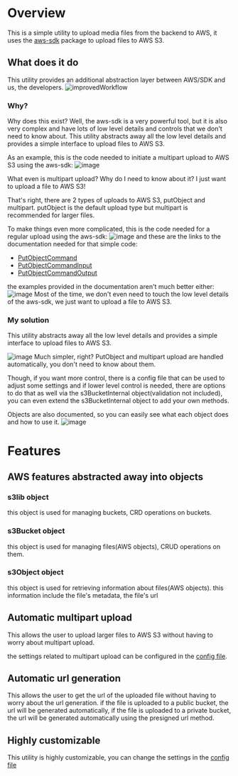 # Overview

This is a simple utility to upload media files from the backend to AWS, it uses
the [aws-sdk](https://github.com/aws/aws-sdk-js-v3) package to upload files to AWS S3.

## What does it do

This utility provides an additional abstraction layer between AWS/SDK and us, the developers.
![improvedWorkflow](https://user-images.githubusercontent.com/45095604/232671230-cdb220c5-ad33-48a4-a42a-b3a89a1acca8.png)

### Why?

Why does this exist? Well, the aws-sdk is a very powerful tool, but it is also very complex and have lots of low level
details and controls that we don't need to know about. This utility abstracts away all the low level details and
provides a simple interface to upload files to AWS S3.

As an example, this is the code needed to initiate a multipart upload to AWS S3 using the aws-sdk:
![image](https://user-images.githubusercontent.com/45095604/232673219-c30f859d-b173-47ee-80f1-8eb0b30eb7f6.png)

What even is multipart upload? Why do I need to know about it? I just want to upload a file to AWS S3!

That's right, there are 2 types of uploads to AWS S3, putObject and multipart. putObject is the default upload type but
multipart is recommended for larger files.

To make things even more complicated, this is the code needed for a regular upload using the aws-sdk:
![image](https://user-images.githubusercontent.com/45095604/232674121-173f7262-c609-4a64-b01d-7368b6cb0a8d.png)
and these are the links to the documentation needed for that simple code:

- [PutObjectCommand](https://docs.aws.amazon.com/AWSJavaScriptSDK/v3/latest/clients/client-s3/classes/putobjectcommand.html)
- [PutObjectCommandInput](https://docs.aws.amazon.com/AWSJavaScriptSDK/v3/latest/clients/client-s3/interfaces/putobjectcommandinput.html)
- [PutObjectCommandOutput](https://docs.aws.amazon.com/AWSJavaScriptSDK/v3/latest/clients/client-s3/interfaces/putobjectcommandoutput.html)

the examples provided in the documentation aren't much better either:
![image](https://user-images.githubusercontent.com/45095604/232674651-99557456-1841-4dc1-ac6c-af7d6ae206ca.png)
Most of the time, we don't even need to touch the low level details of the aws-sdk, we just want to upload a file to AWS
S3.

### My solution

This utility abstracts away all the low level details and provides a simple interface to upload files to AWS S3.

![image](https://user-images.githubusercontent.com/45095604/232680004-be3abeed-ff6c-4964-a8d2-7abe99be07f3.png)
Much simpler, right?
PutObject and multipart upload are handled automatically, you don't need to know about them.

Though, if you want more control, there is a config file that can be used to adjust some settings and if lower level
control is needed, there are options to do that as well via the s3BucketInternal object(validation not included), you
can even extend the s3BucketInternal object to add your own methods.

Objects are also documented, so you can easily see what each object does and how to use it.
![image](https://user-images.githubusercontent.com/45095604/232681313-5abd06ea-6f40-48cc-9cf1-0b5941d4495f.png)

# Features

## AWS features abstracted away into objects

### s3lib object

this object is used for managing buckets, CRD operations on buckets.

### s3Bucket object

this object is used for managing files(AWS objects), CRUD operations on them.

### s3Object object

this object is used for retrieving information about files(AWS objects).
this information include the file's metadata, the file's url

## Automatic multipart upload

This allows the user to upload larger files to AWS S3 without having to worry about multipart upload.

the settings related to multipart upload can be configured in the [config file](/Backend/utils/mediaUpload/config.ts).

## Automatic url generation

This allows the user to get the url of the uploaded file without having to worry about the url generation.
if the file is uploaded to a public bucket, the url will be generated automatically, if the file is uploaded to a
private bucket, the url will be generated automatically using the presigned url method.

## Highly customizable

This utility is highly customizable, you can change the settings in
the [config file](/Backend/utils/mediaUpload/config.ts)
